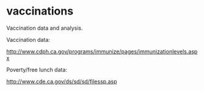 # vaccinations
Vaccination data and analysis.

Vaccination data:

http://www.cdph.ca.gov/programs/immunize/pages/immunizationlevels.aspx

Poverty/free lunch data:

http://www.cde.ca.gov/ds/sd/sd/filessp.asp
